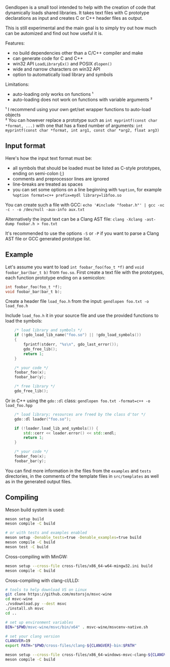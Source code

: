 Gendlopen is a small tool intended to help with the creation of code that
dynamically loads shared libraries.
It takes text files with C prototype declarations as input and creates C or C++
header files as output.

This is still experimental and the main goal is to simply try out how much can
be automized and find out how useful it is.

Features:
 * no build dependencies other than a C/C++ compiler and make
 * can generate code for C and C++
 * win32 API `LoadLibraryEx()` and POSIX `dlopen()`
 * wide and narrow characters on win32 API
 * option to automatically load library and symbols

Limitations:
 * auto-loading only works on functions ¹
 * auto-loading does not work on functions with variable arguments ²

¹ I recommend using your own get/set wrapper functions to auto-load objects<br>
² You can however replace a prototype such as `int myprintf(const char *format, ...)`
  with one that has a fixed number of arguments: `int myprintf(const char *format, int arg1, const char *arg2, float arg3)`


Input format
------------

Here's how the input text format must be:

 * all symbols that should be loaded must be listed as C-style prototypes, ending on semi-colon (;)
 * comments and preprocessor lines are ignored
 * line-breaks are treated as spaces
 * you can set some options on a line beginning with `%option`,
 for example `%option format=c++ prefix=mydl library=libfoo.so`

You can create such a file with GCC:
`echo '#include "foobar.h"' | gcc -xc -c - -o /dev/null -aux-info aux.txt`

Alternatively the input text can be a Clang AST file:
`clang -Xclang -ast-dump foobar.h > foo.txt`

It's recommended to use the options `-S` or `-P` if you want to parse a Clang AST file or
GCC generated prototype list.


Example
-------

Let's assume you want to load `int foobar_foo(foo_t *f)` and `void foobar_bar(bar_t b)` from `foo.so`.
First create a text file with the prototypes, each function prototype ending on a semicolon:

``` C
int foobar_foo(foo_t *f);
void foobar_bar(bar_t b);
```

Create a header file `load_foo.h` from the input:
`gendlopen foo.txt -o load_foo.h`

Include `load_foo.h` it in your source file and use the provided functions to load the symbols:
``` C
    /* load library and symbols */
    if (!gdo_load_lib_name("foo.so") || !gdo_load_symbols())
    {
        fprintf(stderr, "%s\n", gdo_last_error());
        gdo_free_lib();
        return 1;
    }

    /* your code */
    foobar_foo(x);
    foobar_bar(y);

    /* free library */
    gdo_free_lib();
```

Or in C++ using the `gdo::dl` class:
`gendlopen foo.txt -format=c++ -o load_foo.hpp`

``` C++
    /* load library; resources are freed by the class d'tor */
    gdo::dl loader("foo.so");

    if (!loader.load_lib_and_symbols()) {
        std::cerr << loader.error() << std::endl;
        return 1;
    }

    /* your code */
    foobar_foo(x);
    foobar_bar(y);
```

You can find more information in the files from the `examples` and `tests`
directories, in the comments of the template files in `src/templates` as well as
in the generated output files.


Compiling
---------

Meson build system is used:
``` sh
meson setup build
meson compile -C build

# or with tests and examples enabled
meson setup -Denable_tests=true -Denable_examples=true build
meson compile -C build
meson test -C build
```

Cross-compiling with MinGW:
``` sh
meson setup --cross-file cross-files/x86_64-w64-mingw32.ini build
meson compile -C build
```

Cross-compiling with clang-cl/LLD:
```sh
# tools to help download VS on Linux
git clone https://github.com/mstorsjo/msvc-wine
cd msvc-wine
./vsdownload.py --dest msvc
./install.sh msvc
cd ..

# set up environment variables
BIN="$PWD/msvc-wine/msvc/bin/x64" . msvc-wine/msvcenv-native.sh

# set your clang version
CLANGVER=19
export PATH="$PWD/cross-files/clang-${CLANGVER}-bin:$PATH"

meson setup --cross-file cross-files/x86_64-windows-msvc-clang-${CLANGVER}.ini build
meson compile -C build
```

